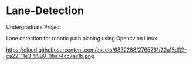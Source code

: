 Lane-Detection
==============
Undergraduate Project 

Lane detection for robotic path planing using Opencv on Linux 



https://cloud.githubusercontent.com/assets/6832288/2765261/22a18d32-ca22-11e3-9990-0ba74cc7ae1b.png
